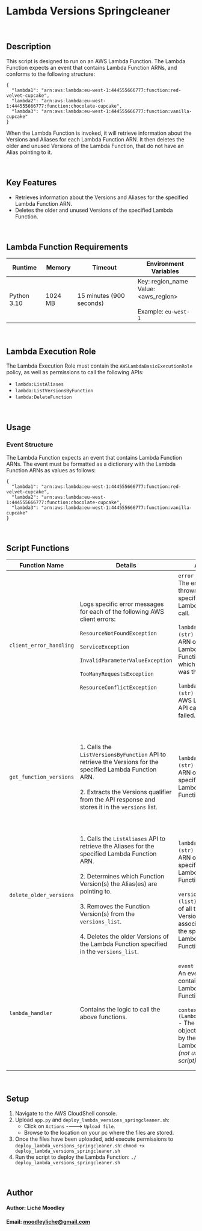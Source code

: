 # Lambda Versions Springcleaner

<br>

## Description

This script is designed to run on an AWS Lambda Function. The Lambda Function expects an event that contains Lambda Function ARNs, and conforms to the following structure:

```
{
  "lambda1": "arn:aws:lambda:eu-west-1:444555666777:function:red-velvet-cupcake",
  "lambda2": "arn:aws:lambda:eu-west-1:444555666777:function:chocolate-cupcake",
  "lambda3": "arn:aws:lambda:eu-west-1:444555666777:function:vanilla-cupcake"
}
```

When the Lambda Function is invoked, it will retrieve information about the Versions and Aliases for each Lambda Function ARN. It then deletes the older and unused Versions of the Lambda Function, that do not have an Alias pointing to it.

<br>

## Key Features
- Retrieves information about the Versions and Aliases for the specified Lambda Function ARN.
- Deletes the older and unused Versions of the specified Lambda Function.

<br>

## Lambda Function Requirements

| Runtime | Memory | Timeout | Environment Variables |
| ------- | ------ | ------- | --------------------- |
| Python 3.10 | 1024 MB | 15 minutes (900 seconds) | Key: region_name <br> Value: <aws_region> <br><br> Example: `eu-west-1` |

<br>

## Lambda Execution Role

The Lambda Execution Role must contain the `AWSLambdaBasicExecutionRole` policy, as well as permissions to call the following APIs:

- `lambda:ListAliases`
- `lambda:ListVersionsByFunction`
- `lambda:DeleteFunction`

<br>

## Usage
### Event Structure

The Lambda Function expects an event that contains Lambda Function ARNs. The event must be formatted as a dictionary with the Lambda Function ARNs as values as follows:

```
{
  "lambda1": "arn:aws:lambda:eu-west-1:444555666777:function:red-velvet-cupcake",
  "lambda2": "arn:aws:lambda:eu-west-1:444555666777:function:chocolate-cupcake",
  "lambda3": "arn:aws:lambda:eu-west-1:444555666777:function:vanilla-cupcake"
}
```

<br>

## Script Functions

| Function Name | Details | Args | Returns | Raises | Logs |
| ------------- | ------- | ---- | ------- | ------ | ---- |
| `client_error_handling` | Logs specific error messages for each of the following AWS client errors: <br><br> `ResourceNotFoundException` <br><br> `ServiceException` <br><br> `InvalidParameterValueException` <br><br> `TooManyRequestsException` <br><br> `ResourceConflictException` | `error (str)` - The error that is thrown for a specific AWS Lambda API call. <br><br> `lambda_function (str)` - The ARN of the Lambda Function for which the error was thrown. <br><br> `lambda_api (str)` - The AWS Lambda API call that failed. | `None` | `None` | `[ERROR]` - Logs any errors encountered whilst making calls to the AWS Lambda APIs. |
| `get_function_versions` | 1. Calls the `ListVersionsByFunction` API to retrieve the Versions for the specified Lambda Function ARN. <br><br> 2. Extracts the Versions qualifier from the API response and stores it in the `versions` list. | `lambda_function (str)` - The ARN of the specified Lambda Function. | `versions (list)` - A list of all the Versions associated with the specified Lambda Function. | Exception: Re-raises any exceptions encountered while calling the `ListVersionsByFunction` API. Exceptions are logged with error details. <br><br> **NOTE:** Any exceptions encountered will be propagated to the calling function (i.e. `lambda_handler`) where they will be handled. | `[INFO]` - Logs a statement prior to calling the `ListVersionsByFunction` API. |
| `delete_older_versions` | 1. Calls the `ListAliases` API to retrieve the Aliases for the specified Lambda Function ARN. <br><br> 2. Determines which Function Version(s) the Alias(es) are pointing to. <br><br> 3. Removes the Function Version(s) from the `versions_list`. <br><br> 4. Deletes the older Versions of the Lambda Function specified in the `versions_list`. | `lambda_function (str)` - The ARN of the specified Lambda Function. <br><br> `versions_list (list)` - A list of all the Versions associated with the specified Lambda Function. | `None` | Exception: Re-raises any exceptions encountered while calling the `ListAliases` and `DeleteFunction` APIs. Exceptions are logged with error details. <br><br> **NOTE:** Any exceptions encountered will be propagated to the calling function (i.e. `lambda_handler`) where they will be handled. | `[INFO]` - Logs details about the Versions and Aliases associated with the specified Lambda Function. Logs each Version of the Lambda Function that is deleted. | 
| `lambda_handler` | Contains the logic to call the above functions. | `event (dict)` - An event containing Lambda Function ARNs. <br><br> `context (LambdaContext)` - The context object provided by the AWS Lambda service *(not used in this script)*. | `dict` - A dictionary containing: <br><br> `statusCode (int)` - HTTP status code indicating the result of the code execution. A `200` status code indicates that the code executed successfully. <br><br> *Sample output:* <pre>return {<br>    'statusCode': 200,<br>    'body': json.dumps('Code executed successfully!')<br>}</pre> | `None` | `[INFO]` - Logs details about the Lambda Function being processed. Logs statements above and below each method call. |

<br>

## Setup

1. Navigate to the AWS CloudShell console.
2. Upload `app.py` and `deploy_lambda_versions_springcleaner.sh`:
   - Click on `Actions` ----> `Upload file`.
   - Browse to the location on your pc where the files are stored.
3. Once the files have been uploaded, add execute permissions to `deploy_lambda_versions_springcleaner.sh`:
   `chmod +x deploy_lambda_versions_springcleaner.sh`
4. Run the script to deploy the Lambda Function:
   `./ deploy_lambda_versions_springcleaner.sh`

<br>
   
## Author
#### Author: Liché Moodley
#### Email: moodleyliche@gmail.com
